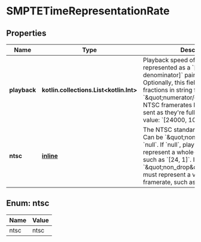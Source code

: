 
# SMPTETimeRepresentationRate

## Properties
| Name | Type | Description | Notes |
| ------------ | ------------- | ------------- | ------------- |
| **playback** | **kotlin.collections.List&lt;kotlin.Int&gt;** | Playback speed of the framerate, represented as a &#x60;[numerator, denominator]&#x60; pair in an array. Optionally, this field also accepts fractions in string format, &#x60;\&quot;numerator/denominator\&quot;&#x60;. NTSC framerates like 23.98 should be sent as they&#39;re fully qualified rational value: &#x60;[24000, 1001]&#x60;. |  [optional] |
| **ntsc** | [**inline**](#Ntsc) | The NTSC standard of the timecode. Can be &#x60;\&quot;non_drop\&quot;&#x60; or &#x60;null&#x60;. If &#x60;null&#x60;, playback must represent a whole-number value, such as &#x60;[24, 1]&#x60;. If &#x60;\&quot;non_drop\&quot;&#x60;, playback must represent a valid NTSC framerate, such as &#x60;[24000, 1001]&#x60;. |  [optional] |


<a id="Ntsc"></a>
## Enum: ntsc
| Name | Value |
| ---- | ----- |
| ntsc | ntsc |



